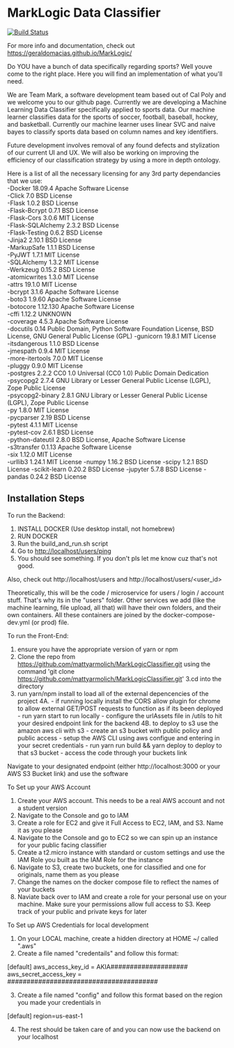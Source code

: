 # MarkLogic Data Classifier
[![Build Status](https://travis-ci.org/geraldomacias/MarkLogic.svg?branch=master)](https://travis-ci.org/geraldomacias/MarkLogic)

For more info and documentation, check out https://geraldomacias.github.io/MarkLogic/

Do YOU have a bunch of data specifically regarding sports? Well youve come to the right place. Here you will find an implementation of what you'll need.

We are Team Mark, a software development team based out of Cal Poly and we welcome you to our github page. Currently we are developing a Machine Learning Data Classifier specifically applied to sports data. Our machine learner classifies data for the sports of soccer, football, baseball, hockey, and basketball. Currently our machine learner uses linear SVC and naive bayes to classify sports data based on column names and key identifiers. 

Future development involves removal of any found defects and stylization of our current UI and UX. We will also be working on improving the efficiency of our classification strategy by using a more in depth ontology. 

Here is a list of all the necessary licensing for any 3rd party dependancies that we use:  
 -Docker            18.09.4   Apache Software License                                                             
 -Click             7.0       BSD License                                                                                     
 -Flask             1.0.2     BSD License                                                                                     
 -Flask-Bcrypt      0.7.1     BSD License                                                                                     
 -Flask-Cors        3.0.6     MIT License                                                                                    
 -Flask-SQLAlchemy  2.3.2     BSD License                                                                                     
 -Flask-Testing     0.6.2     BSD License                                                                                     
 -Jinja2            2.10.1    BSD License                                                                                  
 -MarkupSafe        1.1.1     BSD License                                                                                     
 -PyJWT             1.7.1     MIT License                                                                                     
 -SQLAlchemy        1.3.2     MIT License                                                                                    
 -Werkzeug          0.15.2    BSD License                                                                                     
 -atomicwrites      1.3.0     MIT License                                                                                     
 -attrs             19.1.0    MIT License                                                                                     
 -bcrypt            3.1.6     Apache Software License                                                                         
 -boto3             1.9.60    Apache Software License                                                                         
 -botocore          1.12.130  Apache Software License                                                                         
 -cffi              1.12.2    UNKNOWN                                                                                         
 -coverage          4.5.3     Apache Software License                                                                         
 -docutils          0.14      Public Domain, Python Software Foundation License, BSD License, GNU General Public License (GPL) 
 -gunicorn          19.8.1    MIT License                                                                                     
 -itsdangerous      1.1.0     BSD License                                                                                     
 -jmespath          0.9.4     MIT License                                                                                     
 -more-itertools    7.0.0     MIT License                                                                                     
 -pluggy            0.9.0     MIT License                                                                                     
 -postgres          2.2.2     CC0 1.0 Universal (CC0 1.0) Public Domain Dedication                                             
 -psycopg2          2.7.4     GNU Library or Lesser General Public License (LGPL), Zope Public License                         
 -psycopg2-binary   2.8.1     GNU Library or Lesser General Public License (LGPL), Zope Public License                         
 -py                1.8.0     MIT License                                                                                     
 -pycparser         2.19      BSD License                                                                                     
 -pytest            4.1.1     MIT License                                                                                     
 -pytest-cov        2.6.1     BSD License                                                                                     
 -python-dateutil   2.8.0     BSD License, Apache Software License                                                             
 -s3transfer        0.1.13    Apache Software License                                                                         
 -six               1.12.0    MIT License                                                                                     
 -urllib3           1.24.1    MIT License
 -numpy             1.16.2    BSD License
 -scipy             1.2.1     BSD License
 -scikit-learn      0.20.2    BSD License 
 -jupyter           5.7.8     BSD License
 -pandas            0.24.2    BSD License

## Installation Steps
To run the Backend:
1. INSTALL DOCKER (Use desktop install, not homebrew)
2. RUN DOCKER
3. Run the build_and_run.sh script
4. Go to <http://localhost/users/ping>
5. You should see something. If you don't pls let me know cuz that's not good.

Also, check out http://localhost/users and http://localhost/users/<user_id>

Theoretically, this will be the code / microservice for users / login / account stuff. That's why its in the "users" folder. Other services we add (like the machine learning, file upload, all that) will have their own folders, and their own containers. All these containers are joined by the docker-compose-dev.yml (or prod) file.

To run the Front-End:
1. ensure you have the appropriate version of yarn or npm
2. Clone the repo from https://github.com/mattyarmolich/MarkLogicClassifier.git using the command 'git clone https://github.com/mattyarmolich/MarkLogicClassifier.git'
3.cd into the directory
4. run yarn/npm install to load all of the external depencencies of the project
4A. - if running locally install the CORS allow plugin for chrome to allow external GET/POST requests to function as if its been deployed - run yarn start to run locally - configure the urlAssets file in /utils to hit your desired endpoint link for the backend
4B. to deploy to s3 use the amazon aws cli with s3 - create an s3 bucket with public policy and public access - setup the AWS CLI using aws configue and entering in your secret credentials - run yarn run build && yarn deploy to deploy to that s3 bucket    - access the code through your buckets link

Navigate to your designated endpoint (either http://localhost:3000 or your AWS S3 Bucket link) and use the software

To Set up your AWS Account
1. Create your AWS account. This needs to be a real AWS account and not a student version
2. Navigate to the Console and go to IAM
3. Create a role for EC2 and give it Full Access to EC2, IAM, and S3. Name it as you please
4. Navigate to the Console and go to EC2 so we can spin up an instance for your public facing classifier
5. Create a t2.micro instance with standard or custom settings and use the IAM Role you built as the IAM Role for the instance
6. Navigate to S3, create two buckets, one for classified and one for originals, name them as you please
7. Change the names on the docker compose file to reflect the names of your buckets
8. Naviate back over to IAM and create a role for your personal use on your machine. Make sure your permissions allow full access to S3. Keep track of your public and private keys for later

To Set up AWS Credentials for local development
1. On your LOCAL machine, create a hidden directory at HOME ~/ called ".aws"
2. Create a file named "credentails" and follow this format:

[default]
aws_access_key_id = AKIA####################
aws_secret_access_key = #######################################

3. Create a file named "config" and follow this format based on the region you made your credentials in

[default]
region=us-east-1

4. The rest should be taken care of and you can now use the backend on your localhost
